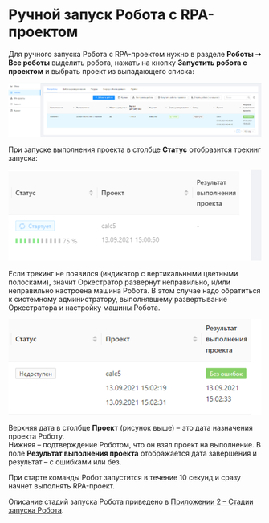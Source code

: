 # Ручной запуск Робота с RPA-проектом

Для ручного запуска Робота с RPA-проектом нужно в разделе **Роботы ➝ Все роботы** выделить робота, нажать на кнопку **Запустить робота с проектом** и выбрать проект из выпадающего списка:

![](<../../.gitbook/assets/0 (8)>)

При запуске выполнения проекта в столбце **Статус** отобразится трекинг запуска:

![](../../.gitbook/assets/1)

Если трекинг не появился (индикатор с вертикальными цветными полосками), значит Оркестратор развернут неправильно, и/или неправильно настроена машина Робота. В этом случае надо обратиться к системному администратору, выполнявшему развертывание Оркестратора и настройку машины Робота.

![](<../../.gitbook/assets/2 (3)>)

Верхняя дата в столбце **Проект** (рисунок выше) – это дата назначения проекта Роботу.\
Нижняя – подтверждение Роботом, что он взял проект на выполнение. В поле **Результат выполнения проекта** отображается дата завершения и результат – с ошибками или без.

При старте команды Робот запустится в течение 10 секунд и сразу начнет выполнять RPA-проект.

Описание стадий запуска Робота приведено в [Приложении 2 – Стадии запуска Робота](https://docs.primo-rpa.ru/primo-rpa/orchestrator/appendix/appendix2).
